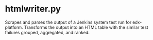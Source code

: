 htmlwriter.py
=============

Scrapes and parses the output of a Jenkins system test run for edx-platform. Transforms the output into an HTML table with the similar test failures grouped, aggregated, and ranked.

